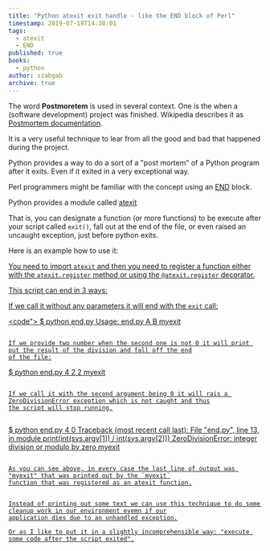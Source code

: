 ```yaml
---
title: "Python atexit exit handle - like the END block of Perl"
timestamp: 2019-07-19T14:30:01
tags:
  - atexit
  - END
published: true
books:
  - python
author: szabgab
archive: true
---
```



The word <b>Postmoretem</b> is used in several context. One is the when a (software development) project was finished.
Wikipedia describes it as [Postmortem documentation](https://en.wikipedia.org/wiki/Postmortem_documentation).

It is a very useful technique to lear from all the good and bad that happened during the project.

Python provides a way to do a sort of a "post mortem" of a Python program after it exits. Even if it exited in a very
exceptional way.

Perl programmers might be familiar with the concept using an [END](https://perlmaven.com/end) block.


Python provides a module called [atexit](https://docs.python.org/3/library/atexit.html)

That is, you can designate a function (or more functions) to be execute after your script called `exit()`, fall
out at the end of the file, or even raised an uncaught exception, just before python exits.

Here is an example how to use it:

<a href="examples/python/end.py">

You need to import `atexit` and then you need to register a function either with the `atexit.register`
method or using the `@atexit.register` decorator.

This script can end in 3 ways:

If we call it without any parameters it will end with the `exit` call:

<code">
$ python end.py
Usage: end.py A B
myexit
```

If we provide two number when the second one is not 0 it will print out the result of the division and fall off the end
of the file:

```
$ python end.py 4 2
2
myexit
```

If we call it with the second argument being 0 it will rais a ZeroDivisionError exception which is not caught and thus
the script will stop running.


```
$ python end.py 4 0
Traceback (most recent call last):
 File "end.py", line 13, in module
   print(int(sys.argv[1]) / int(sys.argv[2]))
ZeroDivisionError: integer division or modulo by zero
myexit
```

As you can see above, in every case the last line of output was "myexit" that was printed out by the `myexit`
function that was registered as an atexit function.


Instead of printing out some text we can use this technique to do some cleanup work in our environment evemn if our
application dies due to an unhandled exception.

Or as I like to put it in a slightly incomprehensible way: "execute some code after the script exited".

